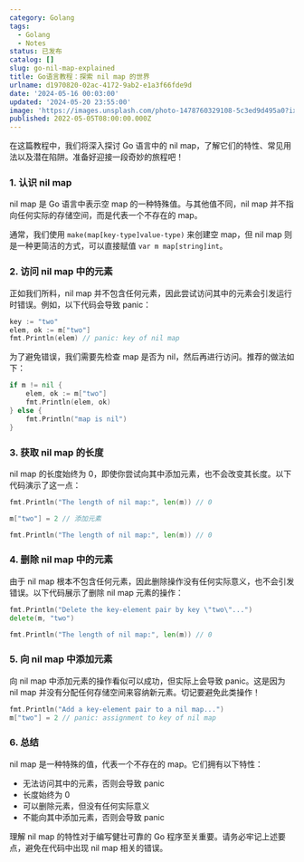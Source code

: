```yaml
---
category: Golang
tags:
  - Golang
  - Notes
status: 已发布
catalog: []
slug: go-nil-map-explained
title: Go语言教程：探索 nil map 的世界
urlname: d1970820-02ac-4172-9ab2-e1a3f66fde9d
date: '2024-05-16 00:03:00'
updated: '2024-05-20 23:55:00'
image: 'https://images.unsplash.com/photo-1478760329108-5c3ed9d495a0?ixlib=rb-4.0.3&q=85&fm=jpg&crop=entropy&cs=srgb'
published: 2022-05-05T08:00:00.000Z
---
```


在这篇教程中，我们将深入探讨 Go 语言中的 nil map，了解它们的特性、常见用法以及潜在陷阱。准备好迎接一段奇妙的旅程吧！

### 1. 认识 nil map

nil map 是 Go 语言中表示空 map 的一种特殊值。与其他值不同，nil map 并不指向任何实际的存储空间，而是代表一个不存在的 map。

通常，我们使用 `make(map[key-type]value-type)` 来创建空 map，但 nil map 则是一种更简洁的方式，可以直接赋值 `var m map[string]int`。

### 2. 访问 nil map 中的元素

正如我们所料，nil map 并不包含任何元素，因此尝试访问其中的元素会引发运行时错误。例如，以下代码会导致 panic：

```go
key := "two"
elem, ok := m["two"]
fmt.Println(elem) // panic: key of nil map
```

为了避免错误，我们需要先检查 map 是否为 nil，然后再进行访问。推荐的做法如下：

```go
if m != nil {
    elem, ok := m["two"]
    fmt.Println(elem, ok)
} else {
    fmt.Println("map is nil")
}
```

### 3. 获取 nil map 的长度

nil map 的长度始终为 0，即使你尝试向其中添加元素，也不会改变其长度。以下代码演示了这一点：

```go
fmt.Println("The length of nil map:", len(m)) // 0

m["two"] = 2 // 添加元素

fmt.Println("The length of nil map:", len(m)) // 0
```

### 4. 删除 nil map 中的元素

由于 nil map 根本不包含任何元素，因此删除操作没有任何实际意义，也不会引发错误。以下代码展示了删除 nil map 元素的操作：

```go
fmt.Println("Delete the key-element pair by key \"two\"...")
delete(m, "two")

fmt.Println("The length of nil map:", len(m)) // 0
```

### 5. 向 nil map 中添加元素

向 nil map 中添加元素的操作看似可以成功，但实际上会导致 panic。这是因为 nil map 并没有分配任何存储空间来容纳新元素。切记要避免此类操作！

```go
fmt.Println("Add a key-element pair to a nil map...")
m["two"] = 2 // panic: assignment to key of nil map
```

### 6. 总结

nil map 是一种特殊的值，代表一个不存在的 map。它们拥有以下特性：

* 无法访问其中的元素，否则会导致 panic
* 长度始终为 0
* 可以删除元素，但没有任何实际意义
* 不能向其中添加元素，否则会导致 panic

理解 nil map 的特性对于编写健壮可靠的 Go 程序至关重要。请务必牢记上述要点，避免在代码中出现 nil map 相关的错误。




